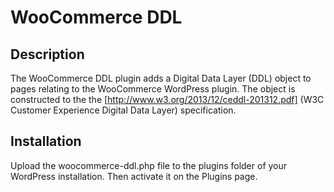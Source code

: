 # WooCommerce DDL

## Description

The WooCommerce DDL plugin adds a Digital Data Layer (DDL) object to pages relating to the WooCommerce WordPress plugin. The object is constructed to the the [http://www.w3.org/2013/12/ceddl-201312.pdf] (W3C Customer Experience Digital Data Layer) specification.

## Installation

Upload the woocommerce-ddl.php file to the plugins folder of your WordPress installation. Then activate it on the Plugins page.